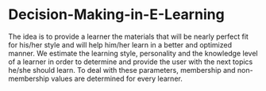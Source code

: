 # Decision-Making-in-E-Learning
The idea is to provide a learner the materials that will be nearly perfect fit for his/her style and will help him/her learn in a better and optimized manner. We estimate the learning style, personality and the knowledge level of a learner in order to determine and provide the user with the next topics he/she should learn. To deal with these parameters, membership and non-membership values are determined for every learner.
